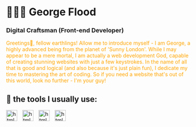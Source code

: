 <h1>👨🏼‍💻 George Flood</h1>



**<h3>Digital Craftsman (Front-end Developer)</h3>**

<p style="color: orange";>Greetings👋, fellow earthlings! Allow me to introduce myself - I am George, a highly advanced being from the planet of 'Sunny London'. While I may appear to be a mere mortal, I am actually a web development God, capable of creating stunning websites with just a few keystrokes. In the name of all that is good and logical (and also because it's just plain fun), I dedicate my time to mastering the art of coding. So if you need a website that's out of this world, look no further - I'm your guy!</p>



## 🧰 the tools I usually use:

<img aling='left' alt='html' width='30px' style='padding-right: 10px;' src="https://cdn.jsdelivr.net/gh/devicons/devicon/icons/html5/html5-original.svg" />
<img aling='left' alt='html' width='30px' style='padding-right: 10px;' src="https://cdn.jsdelivr.net/gh/devicons/devicon/icons/sass/sass-original.svg" />
<img aling='left' alt='html' width='30px' style='padding-right: 10px;' src="https://cdn.jsdelivr.net/gh/devicons/devicon/icons/javascript/javascript-original.svg" />
<img aling='left' alt='html' width='30px' style='padding-right: 10px;' src="https://cdn.jsdelivr.net/gh/devicons/devicon/icons/react/react-original-wordmark.svg" />
                                       
